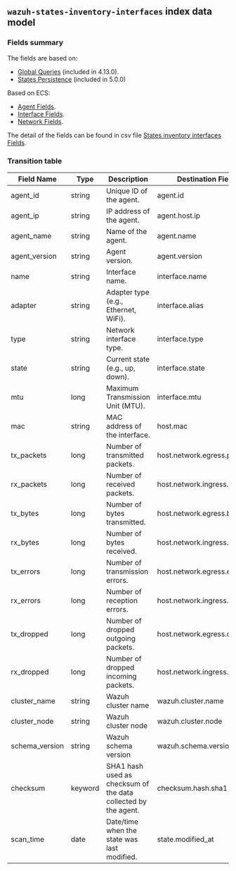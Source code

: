 ## `wazuh-states-inventory-interfaces` index data model

### Fields summary

The fields are based on:
- [Global Queries](https://github.com/wazuh/wazuh/issues/27898) (included in 4.13.0).
- [States Persistence](https://github.com/wazuh/wazuh/issues/29840#issuecomment-2937251736) (included in 5.0.0)

Based on ECS:

- [Agent Fields](https://www.elastic.co/guide/en/ecs/current/ecs-agent.html).
- [Interface Fields](https://www.elastic.co/guide/en/ecs/current/ecs-interface.html).
- [Network Fields](https://www.elastic.co/guide/en/ecs/current/ecs-network.html).

The detail of the fields can be found in csv file [States inventory interfaces Fields](fields.csv).

### Transition table

| Field Name     | Type    | Description                                                    | Destination Field            | Custom |
|----------------|---------|----------------------------------------------------------------|------------------------------|--------|
| agent_id       | string  | Unique ID of the agent.                                        | agent.id                     | FALSE  |
| agent_ip       | string  | IP address of the agent.                                       | agent.host.ip                | TRUE   |
| agent_name     | string  | Name of the agent.                                             | agent.name                   | FALSE  |
| agent_version  | string  | Agent version.                                                 | agent.version                | FALSE  |
| name           | string  | Interface name.                                                | interface.name               | FALSE  |
| adapter        | string  | Adapter type (e.g., Ethernet, WiFi).                           | interface.alias              | FALSE  |
| type           | string  | Network interface type.                                        | interface.type               | TRUE   |
| state          | string  | Current state (e.g., up, down).                                | interface.state              | TRUE   |
| mtu            | long    | Maximum Transmission Unit (MTU).                               | interface.mtu                | TRUE   |
| mac            | string  | MAC address of the interface.                                  | host.mac                     | FALSE  |
| tx_packets     | long    | Number of transmitted packets.                                 | host.network.egress.packets  | FALSE  |
| rx_packets     | long    | Number of received packets.                                    | host.network.ingress.packets | FALSE  |
| tx_bytes       | long    | Number of bytes transmitted.                                   | host.network.egress.bytes    | FALSE  |
| rx_bytes       | long    | Number of bytes received.                                      | host.network.ingress.bytes   | FALSE  |
| tx_errors      | long    | Number of transmission errors.                                 | host.network.egress.errors   | TRUE   |
| rx_errors      | long    | Number of reception errors.                                    | host.network.ingress.errors  | TRUE   |
| tx_dropped     | long    | Number of dropped outgoing packets.                            | host.network.egress.drops    | TRUE   |
| rx_dropped     | long    | Number of dropped incoming packets.                            | host.network.ingress.drops   | TRUE   |
| cluster_name   | string  | Wazuh cluster name                                             | wazuh.cluster.name           | TRUE   |
| cluster_node   | string  | Wazuh cluster node                                             | wazuh.cluster.node           | TRUE   |
| schema_version | string  | Wazuh schema version                                           | wazuh.schema.version         | TRUE   |
| checksum       | keyword | SHA1 hash used as checksum of the data collected by the agent. | checksum.hash.sha1           | TRUE   |
| scan_time      | date    | Date/time when the state was last modified.                           | state.modified_at            | TRUE   |
